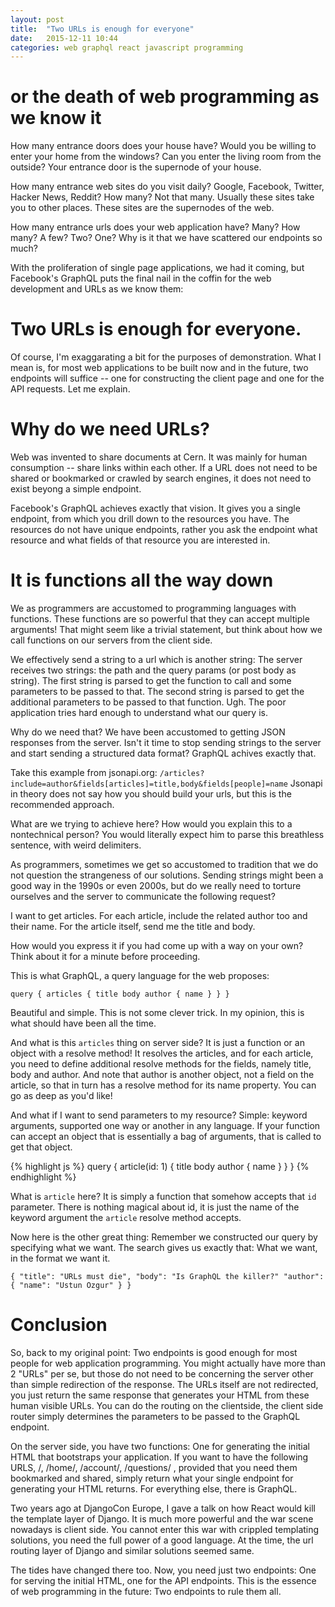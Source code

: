 ```yaml
---
layout: post
title:  "Two URLs is enough for everyone"
date:   2015-12-11 10:44
categories: web graphql react javascript programming
---
```


# or the death of web programming as we know it
How many entrance doors does your house have? Would you be willing to enter
your home from the windows? Can you enter the living room from the outside?
Your entrance door is the supernode of your house.

How many entrance web sites do you visit daily? Google, Facebook, Twitter,
Hacker News, Reddit? How many? Not that many. Usually these sites
take you to other places. These sites are the supernodes of the web.

How many entrance urls does your web application have? Many? How many? A few?
Two? One? Why is it that we have scattered our endpoints so much?

With the proliferation of single page applications, we had it coming, but
Facebook's GraphQL puts the final nail in the coffin for the web development
and URLs as we know them:

# Two URLs is enough for everyone.

Of course, I'm exaggarating a bit for the purposes of demonstration. What I
mean is, for most web applications to be built now and in the future, two
endpoints will suffice -- one for constructing the client page and one for the
API requests. Let me explain.

# Why do we need URLs?

Web was invented to share documents at Cern. It was mainly for human
consumption -- share links within each other. If a URL does not need to be
shared or bookmarked or crawled by search engines, it does not need to exist
beyong a simple endpoint.

Facebook's GraphQL achieves exactly that vision. It gives you a single
endpoint, from which you drill down to the resources you have. The resources
do not have unique endpoints, rather you ask the endpoint what resource and
what fields of that resource you are interested in.

# It is functions all the way down

We as programmers are accustomed to programming languages with
functions. These functions are so powerful that they can accept multiple
arguments! That might seem like a trivial statement, but think about how we
call functions on our servers from the client side.

We effectively send a string to a url which is another string: The server
receives two strings: the path and the query params (or post body as
string). The first string is parsed to get the function to call and some
parameters to be passed to that. The second string is parsed to get the
additional parameters to be passed to that function. Ugh. The poor application
tries hard enough to understand what our query is.

Why do we need that? We have been accustomed to getting JSON responses from the server. Isn't it time to stop sending strings to the server and start sending a structured data format? GraphQL achives exactly that.

Take this example from jsonapi.org: `/articles?include=author&fields[articles]=title,body&fields[people]=name`
Jsonapi in theory does not say how you should build your urls, but this is the recommended approach.

What are we trying to achieve here? How would you explain this to a
nontechnical person? You would literally expect him to parse this breathless
sentence, with weird delimiters.

As programmers, sometimes we get so accustomed to tradition that we do not
question the strangeness of our solutions. Sending strings might been a good
way in the 1990s or even 2000s, but do we really need to torture ourselves and
the server to communicate the following request?

I want to get articles. For each article, include the related author too and
their name. For the article itself, send me the title and body.

How would you express it if you had come up with a way on your own? Think
about it for a minute before proceeding.

This is what GraphQL, a query language for the web proposes:

`
    query {
       articles
       {
          title
          body
          author {
            name
          }
       }
    }
`


Beautiful and simple. This is not some clever trick. In my opinion, this is
what should have been all the time.

And what is this `articles` thing on server side? It is just a function or an
object with a resolve method!  It resolves the articles, and for each article,
you need to define additional resolve methods for the fields, namely title,
body and author. And note that author is another object, not a field on the
article, so that in turn has a resolve method for its name property. You can
go as deep as you'd like!

And what if I want to send parameters to my resource? Simple: keyword
arguments, supported one way or another in any language. If your function can
accept an object that is essentially a bag of arguments, that is called to get
that object.

{% highlight js %}
    query {
       article(id: 1)
       {
          title
          body
          author {
            name
          }
       }
    }
{% endhighlight %}


What is `article` here? It is simply a function that somehow accepts that `id`
parameter. There is nothing magical about id, it is just the name of the
keyword argument the `article` resolve method accepts.

Now here is the other great thing: Remember we constructed our query by specifying what we want. The search gives us exactly that: What we want, in the format we want it.

` {
"title": "URLs must die",
"body": "Is GraphQL the killer?"
"author": {
      "name": "Ustun Ozgur"
}
}
`

# Conclusion

So, back to my original point: Two endpoints is good enough for most people
for web application programming. You might actually have more than 2 "URLs"
per se, but those do not need to be concerning the server other than simple
redirection of the response. The URLs itself are not redirected, you just
return the same response that generates your HTML from these human visible
URLs. You can do the routing on the clientside, the client side router simply
determines the parameters to be passed to the GraphQL endpoint.

On the server side, you have two functions: One for generating the initial
HTML that bootstraps your application. If you want to have the following URLS,
/, /home/, /account/, /questions/ , provided that you need them bookmarked and
shared, simply return what your single endpoint for generating your HTML
returns. For everything else, there is GraphQL.

Two years ago at DjangoCon Europe, I gave a talk on how React would kill the
template layer of Django. It is much more powerful and the war scene nowadays
is client side. You cannot enter this war with crippled templating solutions,
you need the full power of a good language. At the time, the url routing layer
of Django and similar solutions seemed same.

The tides have changed there too. Now, you need just two endpoints: One for
serving the initial HTML, one for the API endpoints. This is the essence of
web programming in the future: Two endpoints to rule them all.
